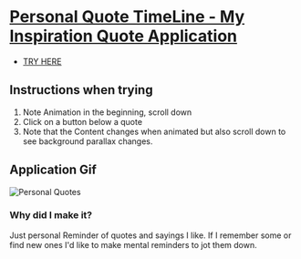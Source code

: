 # [Personal Quote TimeLine - My Inspiration Quote Application](https://simplisticmartin.github.io/Projects/Quote-Generator/)
- [TRY HERE](https://simplisticmartin.github.io/Projects/Quote-Generator/)

## Instructions when trying
 1. Note Animation in the beginning, scroll down
 2. Click on a button below a quote
 3. Note that the Content changes when animated but also scroll down to see background parallax changes.



## Application Gif
![Personal Quotes](img/QuotePage.gif)

### Why did I make it?


Just personal Reminder of quotes and sayings I like. If I remember some or find new ones I'd like to make mental reminders
to jot them down.